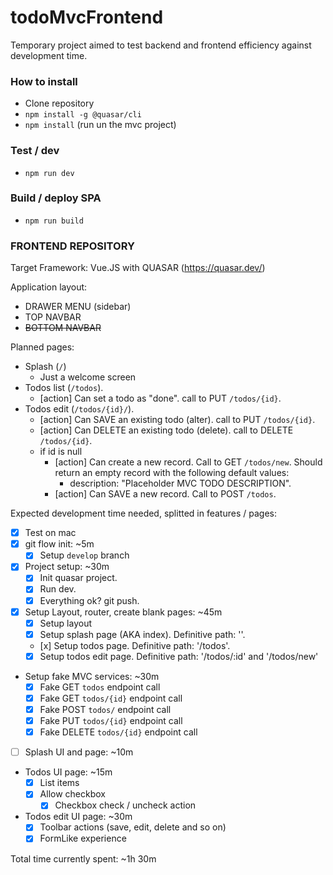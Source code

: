 # todoMvcFrontend

Temporary project aimed to test backend and frontend efficiency against development time.

### How to install

- Clone repository
- `npm install -g @quasar/cli`
- `npm install` (run un the mvc project)

### Test / dev
- `npm run dev`

### Build / deploy SPA
- `npm run build`

### FRONTEND REPOSITORY

Target Framework: Vue.JS with QUASAR (https://quasar.dev/)

Application layout:
- DRAWER MENU (sidebar)
- TOP NAVBAR
- <strike>BOTTOM NAVBAR</strike>

Planned pages:
- Splash (`/`)
  - Just a welcome screen
- Todos list (`/todos`).
  - [action] Can set a todo as "done". call to PUT `/todos/{id}`.
- Todos edit (`/todos/{id}/`).
  - [action] Can SAVE an existing todo (alter). call to PUT `/todos/{id}`.
  - [action] Can DELETE an existing todo (delete). call to DELETE `/todos/{id}`.
  - if id is null
    - [action] Can create a new record. Call to GET `/todos/new`. Should return an empty record with the following default values:
      - description: "Placeholder MVC TODO DESCRIPTION".
    - [action] Can SAVE a new record. Call to POST `/todos`.

Expected development time needed, splitted in features / pages:

- [x] Test on mac
- [x] git flow init: ~5m
  - [x] Setup `develop` branch
- [x] Project setup: ~30m
  - [x] Init quasar project.
  - [x] Run dev.
  - [x] Everything ok? git push.
- [x] Setup Layout, router, create blank pages: ~45m
  - [x] Setup layout
  - [x] Setup splash page (AKA index). Definitive path: ''.
  - [x] Setup todos page. Definitive path: '/todos'.
  - [x] Setup todos edit page. Definitive path: '/todos/:id' and '/todos/new'
- Setup fake MVC services: ~30m
  - [x] Fake GET `todos` endpoint call
  - [x] Fake GET `todos/{id}` endpoint call
  - [x] Fake POST `todos/` endpoint call
  - [x] Fake PUT `todos/{id}` endpoint call
  - [x] Fake DELETE `todos/{id}` endpoint call
- [ ] Splash UI and page: ~10m
- Todos UI page: ~15m
  - [x] List items
  - [x] Allow checkbox
    - [x] Checkbox check / uncheck action
- Todos edit UI page: ~30m
  - [x] Toolbar actions (save, edit, delete and so on)
  - [x] FormLike experience

Total time currently spent: ~1h 30m